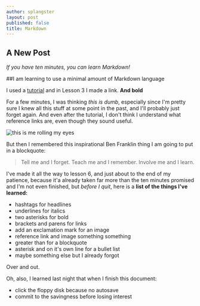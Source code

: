 ```yaml
---
author: splangster
layout: post
published: false
title: Markdown
---
```

## A New Post

_If you have ten minutes, you can learn Markdown!_

##I am learning to use a minimal amount of Markdown language

I used a [tutorial](https://www.markdowntutorial.com/) and in Lesson 3 I made a link. **And bold**

For a few minutes, I was thinking _this is dumb_, especially since I'm pretty sure I knew all this stuff at some point in the past, and I'll probably just forget again. And even after the tutorial, I don't think I understand what reference links are, even though they sound useful.

![this is me rolling my eyes](https://sdk.bitmoji.com/render/panel/6daef78d-7134-458c-8606-98e921b3feb7-2dfdbeda-c279-46d2-b944-af7747013d21-v1.png?transparent=1&palette=1)

But then I remembered this inspirational Ben Franklin thing I am going to put in a blockquote:

>Tell me and I forget. Teach me and I remember. Involve me and I learn.

I've made it all the way to lesson 6, and just about to the end of my patience, because it'a already taken far more than the ten minutes promised and I'm not even finished, but _before I quit_, here is a **list of the things I've learned:**

* hashtags for headlines
* underlines for italics
* two asterisks for bold
* brackets and parens for links
* add an exclamation mark for an image
* reference link and image something something
* greater than for a blockquote
* asterisk and on it's own line for a bullet list
* maybe something else but I already forgot

Over and out. 

Oh, also, I learned last night that when I finish this document: 
* click the floppy disk because no autosave
* commit to the savingness before losing interest

